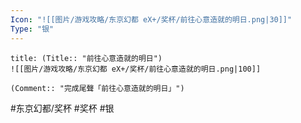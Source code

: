 ```yaml
---
Icon: "![[图片/游戏攻略/东京幻都 eX+/奖杯/前往心意造就的明日.png|30]]"
Type: "银"
---
```

```ad-common-silver-trophy
title: (Title:: "前往心意造就的明日")
![[图片/游戏攻略/东京幻都 eX+/奖杯/前往心意造就的明日.png|100]]

(Comment:: "完成尾聲「前往心意造就的明日」")
```

#东京幻都/奖杯 #奖杯 #银
